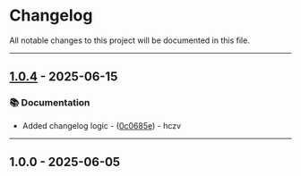 # Changelog

All notable changes to this project will be documented in this file.
<!-- ignore lint rules that are often triggered by content generated from commits / git-cliff -->
<!-- markdownlint-disable line-length no-bare-urls ul-style emphasis-style -->
---
## [1.0.4](https://github.com/hczv/ansible-firewall/compare/1.0.3..1.0.4) - 2025-06-15

### 📚 Documentation

- Added changelog logic  - ([0c0685e](https://github.com/hczv/ansible-firewall/commit/0c0685e603345ffb07a959cd36ba77ecf9b0cfc0)) - hczv
---
## 1.0.0 - 2025-06-05
